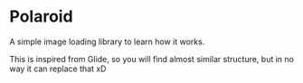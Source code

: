 # Polaroid
A simple image loading library to learn how it works.

This is inspired from Glide, so you will find almost similar structure, but in no way it can replace that xD
